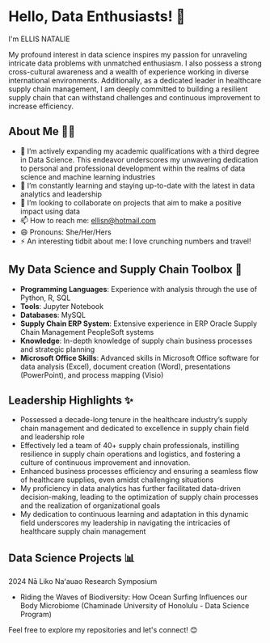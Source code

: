 # Hello, Data Enthusiasts! 👋

I'm ELLIS NATALIE 

My profound interest in data science inspires my passion for unraveling intricate data problems with unmatched enthusiasm. 
          I also possess a strong cross-cultural awareness and a wealth of experience working in diverse international environments. 
Additionally, as a dedicated leader in healthcare supply chain management, I am deeply committed to building a resilient supply chain that can withstand challenges and continuous improvement to increase efficiency.

## About Me 👩🏻

- 🔭 I’m actively expanding my academic qualifications with a third degree in Data Science. This endeavor underscores my unwavering dedication to personal and professional development within the realms of data science and machine learning industries
- 🌱 I’m constantly learning and staying up-to-date with the latest in data analytics and leadership
- 👯 I’m looking to collaborate on projects that aim to make a positive impact using data
- 📫 How to reach me: ellisn@hotmail.com
- 😄 Pronouns: She/Her/Hers
- ⚡ An interesting tidbit about me: I love crunching numbers and travel! 


## My Data Science and Supply Chain Toolbox 🧰

- **Programming Languages**: Experience with analysis through the use of Python, R, SQL
- **Tools**: Jupyter Notebook
- **Databases**: MySQL
- **Supply Chain ERP System**: Extensive experience in ERP Oracle Supply Chain Management PeopleSoft systems
- **Knowledge**: In-depth knowledge of supply chain business processes and strategic planning
- **Microsoft Office Skills**: Advanced skills in Microsoft Office software for data analysis (Excel), document creation (Word), presentations (PowerPoint), and process mapping (Visio) 


## Leadership Highlights ✨

- Possessed a decade-long tenure in the healthcare industry’s supply chain management and dedicated to excellence in supply chain field and leadership role
- Effectively led a team of 40+ supply chain professionals, instilling resilience in supply chain operations and logistics, and fostering a culture of continuous improvement and innovation. 
- Enhanced business processes efficiency and ensuring a seamless flow of healthcare supplies, even amidst challenging situations
- My proficiency in data analytics has further facilitated data-driven decision-making, leading to the optimization of supply chain processes and the realization of organizational goals
- My dedication to continuous learning and adaptation in this dynamic field underscores my leadership in navigating the intricacies of healthcare supply chain management

## Data Science Projects  📊
  2024 Nā Liko Naʻauao Research Symposium
- Riding the Waves of Biodiversity: How Ocean Surfing Influences our Body Microbiome
(Chaminade University of Honolulu - Data Science Program) 

Feel free to explore my repositories and let's connect! 😊





